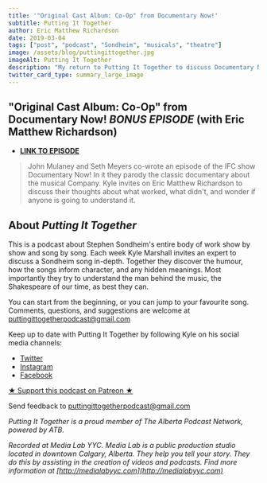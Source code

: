 ```yaml
---
title: '"Original Cast Album: Co-Op" from Documentary Now!'
subtitle: Putting It Together
author: Eric Matthew Richardson
date: 2019-03-04
tags: ["post", "podcast", "Sondheim", "musicals", "theatre"]
image: /assets/blog/puttingittogether.jpg
imageAlt: Putting It Together
description: "My return to Putting It Together to discuss Documentary Now!'s parody of the classic Sondheim doc."
twitter_card_type: summary_large_image
---
```


## "Original Cast Album: Co-Op" from Documentary Now! *BONUS EPISODE* (with Eric Matthew Richardson)


- **[LINK TO EPISODE](https://puttingittogether.transistor.fm/s2/11)**

>John Mulaney and Seth Meyers co-wrote an episode of the IFC show Documentary Now! In it they parody the classic documentary about the musical Company. Kyle invites on Eric Matthew Richardson to discuss their thoughts about what worked, what didn't, and wonder if anyone is going to understand it.

## About *Putting It Together*

This is a podcast about Stephen Sondheim's entire body of work show by show and song by song. Each week Kyle Marshall invites an expert to discuss a Sondheim song in-depth. Together they discover the humour, how the songs inform character, and any hidden meanings. Most importantly they try to understand the man behind the music, the Shakespeare of our time, as best they can.

You can start from the beginning, or you can jump to your favourite song. Comments, questions, and suggestions are welcome at puttingittogetherpodcast@gmail.com

Keep up to date with Putting It Together by following Kyle on his social media channels:

* [Twitter](https://twitter.com/thekylemarshall)
* [Instagram](https://www.instagram.com/thekylemarshall/)
* [Facebook](https://www.facebook.com/thekylemarshall/)

[★ Support this podcast on Patreon ★](https://www.patreon.com/puttingittogetherpodcast)

Send feedback to puttingittogetherpodcast@gmail.com

*Putting It Together is a proud member of The Alberta Podcast Network, powered by ATB.*

*Recorded at Media Lab YYC. Media Lab is a public production studio located in downtown Calgary, Alberta. They help you tell your story. They do this by assisting in the creation of videos and podcasts. Find more information at [http://medialabyyc.com](http://medialabyyc.com)*
